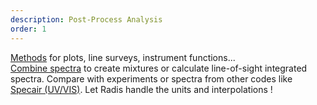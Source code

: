 ```yaml
---
description: Post-Process Analysis
order: 1
---
```

[Methods](https://radis.readthedocs.io/en/latest/spectrum/spectrum.html) for plots, line surveys, instrument functions...  
[Combine spectra](https://radis.readthedocs.io/en/latest/los/los.html) to create mixtures or calculate line-of-sight integrated spectra.
Compare with experiments or spectra from other codes like [Specair (UV/VIS)](https://spectralfit.gitlab.io/specair/). 
Let Radis handle the units and interpolations !




